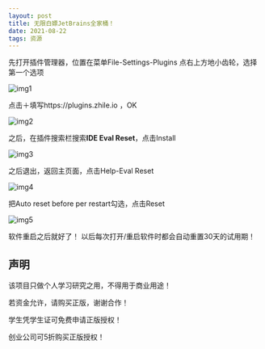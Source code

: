 ```yaml
---
layout: post
title: 无限白嫖JetBrains全家桶！
date: 2021-08-22
tags: 资源
---
```

先打开插件管理器，位置在菜单File-Settings-Plugins
点右上方地小齿轮，选择第一个选项

![img1](https://sirmegamu.github.io/images/posts/2021-08-21/piao1.png)

点击＋填写https://plugins.zhile.io ，OK

![img2](https://sirmegamu.github.io/images/posts/2021-08-21/piao2.png)

之后，在插件搜索栏搜索**IDE Eval Reset**，点击Install

![img3](https://sirmegamu.github.io/images/posts/2021-08-21/piao3.png)

之后退出，返回主页面，点击Help-Eval Reset

![img4](https://sirmegamu.github.io/images/posts/2021-08-21/piao4.png)

把Auto reset before per restart勾选，点击Reset

![img5](https://sirmegamu.github.io/images/posts/2021-08-21/piao5.png)

软件重启之后就好了！
以后每次打开/重启软件时都会自动重置30天的试用期！


## 声明

该项目只做个人学习研究之用，不得用于商业用途！

若资金允许，请购买正版，谢谢合作！

学生凭学生证可免费申请正版授权！

创业公司可5折购买正版授权！